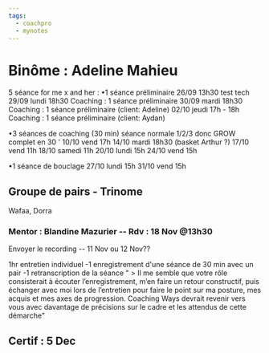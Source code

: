 ```yaml
---
tags:
  - coachpro
  - mynotes
---
```

# Binôme : Adeline Mahieu
5 séance for me x and her : 
•1 séance préliminaire
26/09 13h30 test tech 
29/09 lundi 18h30 Coaching : 1 séance préliminaire 
30/09 mardi 18h30 Coaching : 1 séance préliminaire (client: Adeline) 
02/10 jeudi 17h - 18h Coaching : 1 séance préliminaire (client: Aydan) 

•3 séances de coaching (30 min) 
séance normale 1/2/3 donc GROW complet en 30 '
10/10 vend 17h
14/10 mardi 18h30 (basket Arthur ?)
17/10 vend 11h
18/10 samedi 11h
20/10 lundi 15h
24/10 vend 15h

•1 séance de bouclage
27/10 lundi 15h
31/10 vend 15h



## Groupe de pairs - Trinome

Wafaa, Dorra


### Mentor : Blandine Mazurier  -- Rdv : 18 Nov @13h30
Envoyer le recording -- 11 Nov ou 12 Nov??


1hr entretien individuel
-1 enregistrement d'une séance de 30 min avec un pair
-1 retranscription de la séance
" > Il me semble que votre rôle consisterait à écouter l’enregistrement, m’en faire un retour constructif, puis échanger avec moi lors de l’entretien pour faire le point sur ma posture, mes acquis et mes axes de progression. Coaching Ways devrait revenir vers vous avec davantage de précisions sur le cadre et les attendus de cette démarche"



## Certif : 5 Dec

